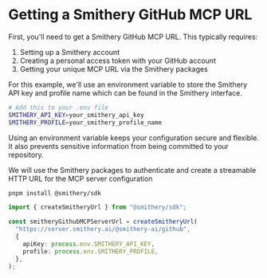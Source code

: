 # Getting a Smithery GitHub MCP URL

First, you'll need to get a Smithery GitHub MCP URL. This typically requires:

1. Setting up a Smithery account
2. Creating a personal access token with your GitHub account
3. Getting your unique MCP URL via the Smithery packages

For this example, we'll use an environment variable to store the Smithery API key and profile name which can be found in the Smithery interface.

```bash
# Add this to your .env file
SMITHERY_API_KEY=your_smithery_api_key
SMITHERY_PROFILE=your_smithery_profile_name
```

Using an environment variable keeps your configuration secure and flexible. It also prevents sensitive information from being committed to your repository.

We will use the Smithery packages to authenticate and create a streamable HTTP URL for the MCP server configuration

```bash
pnpm install @smithery/sdk
```

```ts
import { createSmitheryUrl } from "@smithery/sdk";

const smitheryGithubMCPServerUrl = createSmitheryUrl(
  "https://server.smithery.ai/@smithery-ai/github",
  {
    apiKey: process.env.SMITHERY_API_KEY,
    profile: process.env.SMITHERY_PROFILE,
  },
);
```
